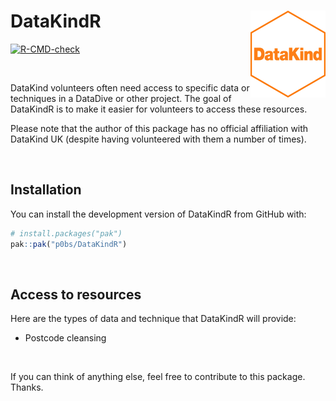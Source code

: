 
<!-- README.md is generated from README.Rmd. Please edit that file -->

# DataKindR <img src='man/figures/logo.png' align="right" height="139" />

<!-- badges: start -->

[![R-CMD-check](https://github.com/p0bs/DataKindR/actions/workflows/R-CMD-check.yaml/badge.svg)](https://github.com/p0bs/DataKindR/actions/workflows/R-CMD-check.yaml)
<!-- badges: end -->

<br/>

DataKind volunteers often need access to specific data or techniques in
a DataDive or other project. The goal of DataKindR is to make it easier
for volunteers to access these resources.

Please note that the author of this package has no official affiliation
with DataKind UK (despite having volunteered with them a number of
times).

<br/>

## Installation

You can install the development version of DataKindR from GitHub with:

``` r
# install.packages("pak")
pak::pak("p0bs/DataKindR")
```

<br/>

## Access to resources

Here are the types of data and technique that DataKindR will provide:

- Postcode cleansing

<br/>

If you can think of anything else, feel free to contribute to this
package. Thanks.

